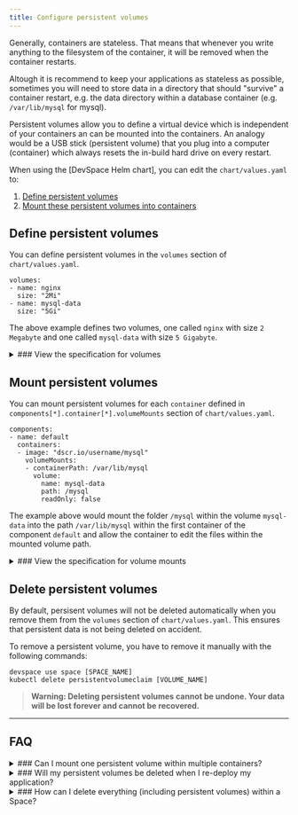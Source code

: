 ```yaml
---
title: Configure persistent volumes
---
```


Generally, containers are stateless. That means that whenever you write anything to the filesystem of the container, it will be removed when the container restarts.

Altough it is recommend to keep your applications as stateless as possible, sometimes you will need to store data in a directory that should "survive" a container restart, e.g. the data directory within a database container (e.g. `/var/lib/mysql` for mysql).

Persistent volumes allow you to define a virtual device which is independent of your containers an can be mounted into the containers. An analogy would be a USB stick (persistent volume) that you plug into a computer (container) which always resets the in-build hard drive on every restart.

When using the [DevSpace Helm chart], you can edit the `chart/values.yaml` to:
1. [Define persistent volumes](#define-persistent-volumes)
2. [Mount these persistent volumes into containers](#mount-persistent-volumes)

## Define persistent volumes
You can define persistent volumes in the `volumes` section of `chart/values.yaml`.
```
volumes:
- name: nginx
  size: "2Mi"
- name: mysql-data
  size: "5Gi"
```
The above example defines two volumes, one called `nginx` with size `2 Megabyte` and one called `mysql-data` with size `5 Gigabyte`.

<details>
<summary>
### View the specification for volumes
</summary>
```yaml
name: [a-z0-9-]{1,253}      # Name of the volume (used to mount the volume)
size: [number] + Gi|Mi|Ki   # Size of the volume in Gigabyte, Megabyte or Kilobyte
```
</details>

## Mount persistent volumes
You can mount persistent volumes for each `container` defined in `components[*].container[*].volumeMounts` section of `chart/values.yaml`.
```
components:
- name: default
  containers:
  - image: "dscr.io/username/mysql"
    volumeMounts:
    - containerPath: /var/lib/mysql
      volume:
        name: mysql-data
        path: /mysql
        readOnly: false
```
The example above would mount the folder `/mysql` within the volume `mysql-data` into the path `/var/lib/mysql` within the first container of the component `default` and allow the container to edit the files within the mounted volume path.

<details>
<summary>
### View the specification for volume mounts
</summary>
```yaml
containerPath: [path]       # Path within the container
volume:                     # Volume to mount
  name: [volume-name]       # Name of the volume as defined in `volumes` within `chart/values.yaml`
  path: [path]              # Path within the volume
  readOnly: false|true      # Detault: false | set to true for read-only mounting
```
</details>


## Delete persistent volumes
By default, persisent volumes will not be deleted automatically when you remove them from the `volumes` section of `chart/values.yaml`. This ensures that persistent data is not being deleted on accident.

To remove a persistent volume, you have to remove it manually with the following commands:
```
devspace use space [SPACE_NAME]
kubectl delete persistentvolumeclaim [VOLUME_NAME]
```
> **Warning: Deleting persistent volumes cannot be undone. Your data will be lost forever and cannot be recovered.**

---
## FAQ

<details>
<summary>
### Can I mount one persistent volume within multiple containers?
</summary>
**Yes, but** only if the containers are either in the same component or if at most one of the containers mounts the volume with the `readOnly: false` option (e.g. one container with `readOnly: false` and 3 other containers with `readOnly: true` would work).
</details>

<details>
<summary>
### Will my persistent volumes be deleted when I re-deploy my application?
</summary>
Generally: **No.**

If you use the DevSpace Helm chart, it will automatically deploy containers within a StatefulSet when you mount any persistent volumes. Kubernetes will not delete these persistent volumes when you delete or update the StatefulSet.
</details>

<details>
<summary>
### How can I delete everything (including persistent volumes) within a Space?
</summary>
If you want to force-delete everything (including persistent volumes) within a Space, you can run the following commands:
```bash
devspace use space [SPACE_NAME]
devspace purge
kubectl delete persistentvolumeclaims --all
```
> **Warning: The commands listed above will delete everything within your Space. All your data will be lost forever and cannot be recovered.**
</details>
